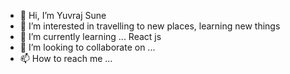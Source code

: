 - 👋 Hi, I’m Yuvraj Sune
- 👀 I’m interested in travelling to new places, learning new things
- 🌱 I’m currently learning ... React js
- 💞️ I’m looking to collaborate on ...
- 📫 How to reach me ...

<!---
yuvraj-cemtrex/yuvraj-cemtrex is a ✨ special ✨ repository because its `README.md` (this file) appears on your GitHub profile.
You can click the Preview link to take a look at your changes.
--->
